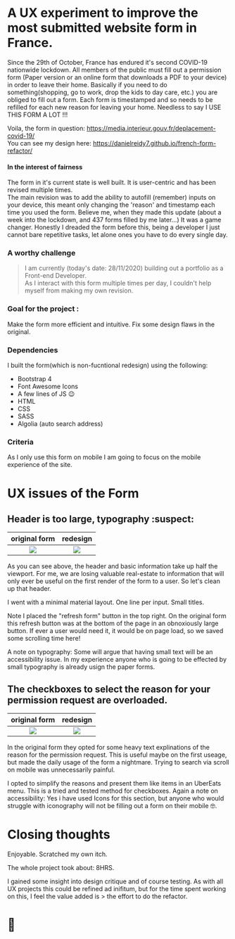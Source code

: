# A UX experiment to improve the most submitted website form in France.

Since the 29th of October, France has endured it's second COVID-19 nationwide lockdown.
All members of the public must fill out a permission form (Paper version or an online form that downloads a PDF to your device) in order to leave their home.
Basically if you need to do something(shopping, go to work, drop the kids to day care, etc.) you are obliged to fill out a form.
Each form is timestamped and so needs to be refilled for each new reason for leaving your home.
Needless to say I USE THIS FORM A LOT !!!

Voila, the form in question: https://media.interieur.gouv.fr/deplacement-covid-19/  
You can see my design here: https://danielreidy7.github.io/french-form-refactor/

#### In the interest of fairness

The form in it's current state is well built. It is user-centric and has been revised multiple times.  
The main revision was to add the ability to autofill (remember) inputs on your device, this meant only changing the 'reason' and timestamp each time you used the form. Believe me, when they made this update (about a week into the lockdown, and 437 forms filled by me later...) It was a game changer. Honestly I dreaded the form before this, being a developer I just cannot bare repetitive tasks, let alone ones you have to do every single day.

### A worthy challenge

> I am currently (today's date: 28/11/2020) building out a portfolio as a Front-end Developer.  
> As I interact with this form multiple times per day, I couldn't help myself from making my own revision.

### Goal for the project :

Make the form more efficient and intuitive. Fix some design flaws in the original.

### Dependencies

I built the form(which is non-fucntional redesign) using the following:

- Bootstrap 4
- Font Awesome Icons
- A few lines of JS :wink:
- HTML
- CSS
- SASS
- Algolia (auto search address)

### Criteria

As I only use this form on mobile I am going to focus on the mobile experience of the site.

# UX issues of the Form

## Header is too large, typography :suspect:


original form           |  redesign
:-------------------------:|:-------------------------:
![](https://i.ibb.co/18djGrz/old-form.png)  |  ![](https://i.ibb.co/gV4Pkg4/new-form.png)

As you can see above, the header and basic information take up half the viewport.
For me, we are losing valuable real-estate to information that will only ever be useful on the first render of the form to a user.
So let's clean up that header.

I went with a minimal material layout. One line per input. Small titles. 

Note I placed the "refresh form" button in the top right. On the original form this refresh button was at the bottom of the page in an obnoxiously large 
button. If ever a user would need it, it would be on page load, so we saved some scrolling time here!

A note on typography: Some will argue that having small text will be an accessibility issue.
In my experience anyone who is going to be effected by small typography is already usign the paper forms.



## The checkboxes to select the reason for your permission request are overloaded.


original form           |  redesign
:-------------------------:|:-------------------------:
![](https://i.ibb.co/KhdRmBv/original-form-2.png)  |  ![](https://i.ibb.co/zsGNFZL/redesign-form-2.png)

In the original form they opted for some heavy text explinations of the reason for the permission request.
This is useful maybe on the first useage, but made the daily usage of the form a nightmare. Trying to search 
via scroll on mobile was unnecessarily painful. 

I opted to simplify the reasons and present them like items in an UberEats menu.
This is a tried and tested method for checkboxes.
Again a note on accessibility: Yes i have used Icons for this section, but anyone who would struggle with 
iconography will not be filling out a form on their mobile :nerd_face:.

# Closing thoughts

Enjoyable. Scratched my own itch. 

The whole project took about: 8HRS.

I gained some insight into design critique and of course testing. 
As with all UX projects this could be refined ad inifitum, but for the time spent working on this, 
I feel the value added is > the effort to do the refactor.

# :wave:
